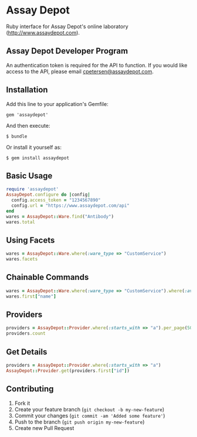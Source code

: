 # Assay Depot

Ruby interface for Assay Depot's online laboratory (http://www.assaydepot.com).

## Assay Depot Developer Program

An authentication token is required for the API to function. If you would like access to the API, please email cpetersen@assaydepot.com.

## Installation

Add this line to your application's Gemfile:

    gem 'assaydepot'

And then execute:

    $ bundle

Or install it yourself as:

    $ gem install assaydepot

## Basic Usage

```ruby
require 'assaydepot'
AssayDepot.configure do |config|
  config.access_token = "1234567890"
  config.url = "https://www.assaydepot.com/api"
end
wares = AssayDepot::Ware.find("Antibody")
wares.total
```

## Using Facets

```ruby
wares = AssayDepot::Ware.where(:ware_type => "CustomService")
wares.facets
```

## Chainable Commands

```ruby
wares = AssayDepot::Ware.where(:ware_type => "CustomService").where(:available_provider_names => "Assay Depot").page(2)
wares.first["name"]
```

## Providers

```ruby
providers = AssayDepot::Provider.where(:starts_with => "a").per_page(50)
providers.count
```

## Get Details
```ruby
providers = AssayDepot::Provider.where(:starts_with => "a")
AssayDepot::Provider.get(providers.first["id"])
```

## Contributing

1. Fork it
2. Create your feature branch (`git checkout -b my-new-feature`)
3. Commit your changes (`git commit -am 'Added some feature'`)
4. Push to the branch (`git push origin my-new-feature`)
5. Create new Pull Request
